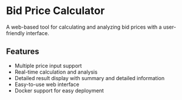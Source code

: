 # Bid Price Calculator

A web-based tool for calculating and analyzing bid prices with a user-friendly interface.

## Features

- Multiple price input support
- Real-time calculation and analysis
- Detailed result display with summary and detailed information
- Easy-to-use web interface
- Docker support for easy deployment